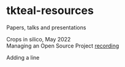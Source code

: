 # tkteal-resources
Papers, talks and presentations

Crops in silico, May 2022  
Managing an Open Source Project
[recording](https://uofi.box.com/s/5b0pkbar0qlgqb19htc05vo2hltzvjg1)

Adding a line
